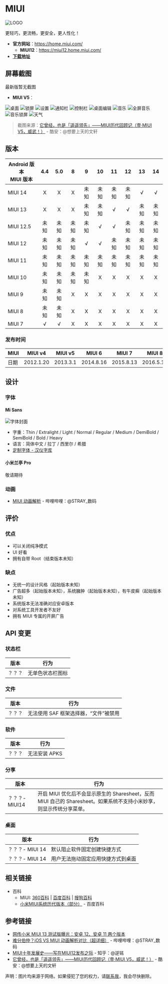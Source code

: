 # MIUI

<img class="banner-cover" src="./images/logo/miui_cover.webp" alt="LOGO"/>

更轻巧，更流畅，更安全，更人性化！

- **官方网站**：<https://home.miui.com/>
  - **MIUI12**：<https://miui12.home.miui.com/>
- **[下载地址](/fast/download/miui.md)**

## 屏幕截图

最新版暂无截图

- **MIUI V5**：

<div class="screenshotList">
<img src="./images/screenshots/miui/v5/home.webp" alt="桌面" title="桌面" loading="lazy" />
<img src="./images/screenshots/miui/v5/lock.webp" alt="锁屏" title="锁屏" loading="lazy" />
<img src="./images/screenshots/miui/v5/settings.webp" alt="设置" title="设置" loading="lazy" />
<img src="./images/screenshots/miui/v5/notification.webp" alt="通知栏" title="通知栏" loading="lazy" />
<img src="./images/screenshots/miui/v5/control.webp" alt="控制栏" title="控制栏" loading="lazy" />
<img src="./images/screenshots/miui/v5/home_edit.webp" alt="桌面编辑" title="桌面编辑" loading="lazy" />
<img src="./images/screenshots/miui/v5/music.webp" alt="音乐" title="音乐" loading="lazy" />
<img src="./images/screenshots/miui/v5/music_fullscreen.webp" alt="全屏音乐" title="全屏音乐" loading="lazy" />
<img src="./images/screenshots/miui/v5/lock_music.webp" alt="音乐锁屏" title="音乐锁屏" loading="lazy" />
<img src="./images/screenshots/miui/v5/weather.webp" alt="天气" title="天气" loading="lazy" />
</div>

> 截图来源：[它曾经，也是「遥遥领先」——MIUI历代回顾记（壹·MIUI V5，威武！）][MIUIV5] - 酷安：@想要上天的文轩

## 版本

| Android 版本<br>MIUI 版本 |  4.4  |  5.0  |   8   |   9   |  10   |  11   |  12   |  13   |  14   |
| ------------------------- | :---: | :---: | :---: | :---: | :---: | :---: | :---: | :---: | :---: |
| MIUI 14                   |   X   |   X   |   X   | 未知  | 未知  | 未知  | 未知  |   √   |   √   |
| MIUI 13                   |   X   |   X   |   X   | 未知  | 未知  |   √   |   √   | 未知  | 未知  |
| MIUI 12.5                 | 未知  | 未知  | 未知  | 未知  |   √   |   √   | 未知  | 未知  | 未知  |
| MIUI 12                   | 未知  | 未知  | 未知  |   √   |   √   | 未知  | 未知  | 未知  | 未知  |
| MIUI 11                   | 未知  | 未知  | 未知  | 未知  | 未知  | 未知  | 未知  | 未知  | 未知  |
| MIUI 10                   | 未知  | 未知  | 未知  | 未知  |   X   |   X   |   X   |   X   |   X   |
| MIUI 9                    | 未知  | 未知  |   X   |   X   |   X   |   X   |   X   |   X   |   X   |
| MIUI 8                    | 未知  | 未知  |   X   |   X   |   X   |   X   |   X   |   X   |   X   |
| MIUI 7                    |   √   |   √   |   X   |   X   |   X   |   X   |   X   |   X   |   X   |

### 发布时间

| MIUI | MIUI v4   | MIUI v5  | MIUI 6    | MIUI 7    | MIUI 8    | MIUI 9    | MIUI 10   | MIUI 11   | MIUI 12   | MIUI 13    | MIUI 14    |
| ---- | --------- | -------- | --------- | --------- | --------- | --------- | --------- | --------- | --------- | ---------- | ---------- |
| 日期 | 2012.1.20 | 2013.3.1 | 2014.8.16 | 2015.8.13 | 2016.5.10 | 2017.7.26 | 2018.5.31 | 2019.9.24 | 2020.4.27 | 2021.12.28 | 2022.12.11 |

## 设计

### 字体

#### Mi Sans <Badge text="最新" />

<img src="./images/font_logo/misans.webp" class="cover-img-ui" alt="字体封面" />

- 字重：Thin / Extralight / Light / Normal / Regular / Medium / DemiBold / SemiBold / Bold / Heavy
- 语言：简体中文 / 拉丁 / 西里尔 / 希腊
- [定制字体 - 汉仪字库](https://www.hanyi.com.cn/orderFont)

#### 小米兰亭 Pro

敬请期待

### 动画

- [MIUI 动画解析][animation] - 哔哩哔哩：@STRAY_数码

## 评价

<Score :scoreList="scoreList" />

### 优点

- 可以关闭纯净模式
- UI 好看
- 拥有自带 Root（结束版本未知）

### 缺点

- 无统一的设计风格（起始版本未知）
- 广告超多（起始版本未知），系统臃肿（起始版本未知），有牛皮癣（起始版本未知）
- 系统版本无法准确对应安卓版本
- 对系统工具开发者不友好
- 拥有 MIUI 专属的开屏广告

## API 变更

### 状态栏

| 版本   | 行为             |
| ------ | ---------------- |
| ？？？ | 无单色状态栏图标 |

### 文件

| 版本   | 行为                                  |
| ------ | ------------------------------------- |
| ？？？ | 无法使用 SAF 框架选择器，“文件”被禁用 |

### 软件

| 版本   | 行为          |
| ------ | ------------- |
| ？？？ | 无法安装 APKS |

### 分享

| 版本           | 行为                                                                                                                 |
| -------------- | -------------------------------------------------------------------------------------------------------------------- |
| ？？？- MIUI14 | 开启 MIUI 优化后不会显示原生的 Sharesheet，反而 MIUI 自己的 Sharesheet。如果系统不支持小米妙享，则显示传统分享菜单。 |

### 桌面

| 版本            | 行为                               |
| --------------- | ---------------------------------- |
| ？？？- MIUI 14 | 默认阻止软件固定创建快捷方式       |
| ？？？- MIUI 14 | 用户无法拖动固定应用快捷方式到桌面 |

## 相关链接

- 百科
  - MIUI: [360百科](https://baike.so.com/doc/5369087-5604931.html) |
    [百度百科](https://baike.baidu.com/item/MIUI/8150208) |
    [搜狗百科](https://baike.sogou.com/v20466533.htm)
  - [小米MIUI系统历代版本（部分）](https://baike.baidu.com/starmap/view?nodeId=a642e1fb59464a392c6f812d) - 百度百科

## 参考链接

- [网传小米 MIUI 13 测试版曝光：安卓 12、安卓 11 两个版本][13-RS]
- [难分伯仲？iOS VS MIUI 动画解析对比（超详细）][animation] - 哔哩哔哩：@STRAY_数码
- [MIUI十年发展史——写在MIUI12发布之际](https://zhuanlan.zhihu.com/p/136376710) - 知乎：@逆铭
- [它曾经，也是「遥遥领先」——MIUI历代回顾记（壹·MIUI V5，威武！）][MIUIV5] - 酷安：@想要上天的文轩

[animation]: https://www.bilibili.com/video/BV12h411e7p1/
[13-RS]: https://post.smzdm.com/p/aenzx5xz/
[MIUIV5]: https://www.coolapk.com/feed/50267917

声明：图片均来源于网络。如果侵犯了您的权力，请[联系我](mailto:jesse205@qq.com)，我会尽快删除。

<script setup>

// 在这里添加数据即可打分
const scoreList = [
    {
        name: "Jesse205",
        score: 3
    },
]

</script>
